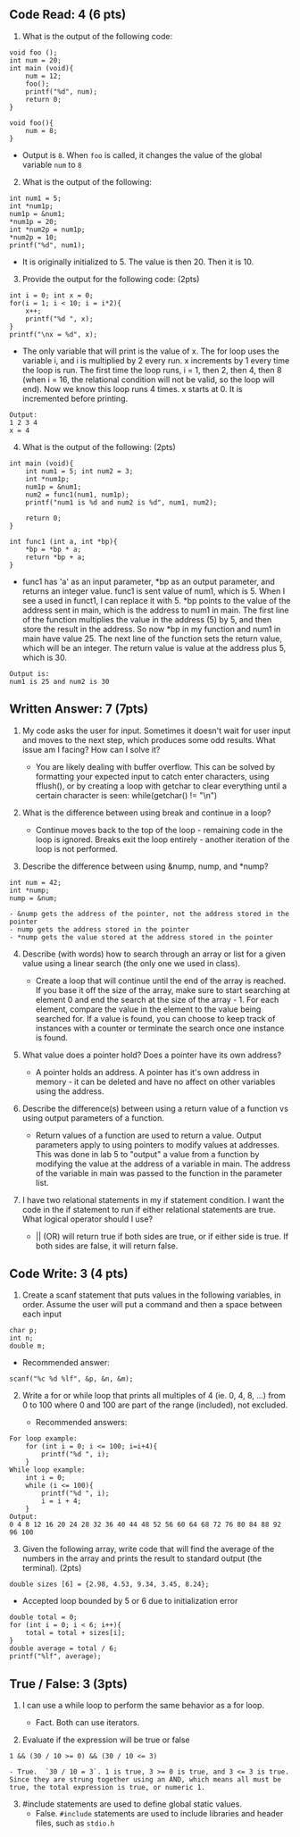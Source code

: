 ## Code Read: 4 (6 pts)

1. What is the output of the following code:

```
void foo ();
int num = 20;
int main (void){
    num = 12;
    foo();
    printf("%d", num);
    return 0;
}

void foo(){
    num = 8;
}
```

- Output is `8`. When `foo` is called, it changes the value of the global variable `num` to `8`

2. What is the output of the following:

```
int num1 = 5;
int *num1p;
num1p = &num1;
*num1p = 20;
int *num2p = num1p;
*num2p = 10;
printf("%d", num1);
```

- It is originally initialized to 5. The value is then 20. Then it is 10.

3. Provide the output for the following code: (2pts)

```
int i = 0; int x = 0;
for(i = 1; i < 10; i = i*2){
    x++;
    printf("%d ", x);
}
printf("\nx = %d", x);
```

- The only variable that will print is the value of x. The for loop uses the variable i, and i is multiplied by 2 every run. x increments by 1 every time the loop is run. The first time the loop runs, i = 1, then 2, then 4, then 8 (when i = 16, the relational condition will not be valid, so the loop will end). Now we know this loop runs 4 times. x starts at 0. It is incremented before printing.

```
Output:
1 2 3 4
x = 4
```

4. What is the output of the following: (2pts)

```
int main (void){
    int num1 = 5; int num2 = 3;
    int *num1p;
    num1p = &num1;
    num2 = func1(num1, num1p);
    printf("num1 is %d and num2 is %d", num1, num2);

    return 0;
}

int func1 (int a, int *bp){
    *bp = *bp * a;
    return *bp + a;
}
```

- func1 has 'a' as an input parameter, *bp as an output parameter, and returns an integer value. func1 is sent value of num1, which is 5. When I see a used in funct1, I can replace it with 5. *bp points to the value of the address sent in main, which is the address to num1 in main. The first line of the function multiplies the value in the address (5) by 5, and then store the result in the address. So now \*bp in my function and num1 in main have value 25. The next line of the function sets the return value, which will be an integer. The return value is value at the address plus 5, which is 30.

```
Output is:
num1 is 25 and num2 is 30
```

## Written Answer: 7 (7pts)

1. My code asks the user for input. Sometimes it doesn't wait for user input and moves to the next step, which produces some odd results. What issue am I facing? How can I solve it?

   - You are likely dealing with buffer overflow. This can be solved by formatting your expected input to catch enter characters, using fflush(), or by creating a loop with getchar to clear everything until a certain character is seen: while(getchar() != "\n")

2. What is the difference between using break and continue in a loop?

   - Continue moves back to the top of the loop - remaining code in the loop is ignored. Breaks exit the loop entirely - another iteration of the loop is not performed.

3. Describe the difference between using &nump, nump, and \*nump?

```
int num = 42;
int *nump;
nump = &num;
```

    - &nump gets the address of the pointer, not the address stored in the pointer
    - nump gets the address stored in the pointer
    - *nump gets the value stored at the address stored in the pointer

4. Describe (with words) how to search through an array or list for a given value using a linear search (the only one we used in class).

   - Create a loop that will continue until the end of the array is reached. If you base it off the size of the array, make sure to start searching at element 0 and end the search at the size of the array - 1. For each element, compare the value in the element to the value being searched for. If a value is found, you can choose to keep track of instances with a counter or terminate the search once one instance is found.

5. What value does a pointer hold? Does a pointer have its own address?

   - A pointer holds an address. A pointer has it's own address in memory - it can be deleted and have no affect on other variables using the address.

6. Describe the difference(s) between using a return value of a function vs using output parameters of a function.

   - Return values of a function are used to return a value. Output parameters apply to using pointers to modify values at addresses. This was done in lab 5 to "output" a value from a function by modifying the value at the address of a variable in main. The address of the variable in main was passed to the function in the parameter list.

7. I have two relational statements in my if statement condition. I want the code in the if statement to run if either relational statements are true. What logical operator should I use?

   - || (OR) will return true if both sides are true, or if either side is true. If both sides are false, it will return false.

## Code Write: 3 (4 pts)

1. Create a scanf statement that puts values in the following variables, in order. Assume the user will put a command and then a space between each input

```
char p;
int n;
double m;
```

- Recommended answer:

```
scanf("%c %d %lf", &p, &n, &m);
```

2. Write a for or while loop that prints all multiples of 4 (ie. 0, 4, 8, ...) from 0 to 100 where 0 and 100 are part of the range (included), not excluded.

   - Recommended answers:

```
For loop example:
    for (int i = 0; i <= 100; i=i+4){
        printf("%d ", i);
    }
While loop example:
    int i = 0;
    while (i <= 100){
        printf("%d ", i);
        i = i + 4;
    }
Output:
0 4 8 12 16 20 24 28 32 36 40 44 48 52 56 60 64 68 72 76 80 84 88 92 96 100
```

3. Given the following array, write code that will find the average of the numbers in the array and prints the result to standard output (the terminal). (2pts)

```
double sizes [6] = {2.98, 4.53, 9.34, 3.45, 8.24};
```

- Accepted loop bounded by 5 or 6 due to initialization error

```
double total = 0;
for (int i = 0; i < 6; i++){
    total = total + sizes[i];
}
double average = total / 6;
printf("%lf", average);
```

## True / False: 3 (3pts)

1. I can use a while loop to perform the same behavior as a for loop.

   - Fact. Both can use iterators.

2. Evaluate if the expression will be true or false

```
1 && (30 / 10 >= 0) && (30 / 10 <= 3)
```

    - True.  `30 / 10 = 3`. 1 is true, 3 >= 0 is true, and 3 <= 3 is true.  Since they are strung together using an AND, which means all must be true, the total expression is true, or numeric 1.

3. #include statements are used to define global static values.
   - False. `#include` statements are used to include libraries and header files, such as `stdio.h`
